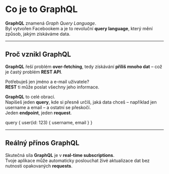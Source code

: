 # Co je to GraphQL

**GraphQL** znamená *Graph Query Language*.  
Byl vytvořen Facebookem a je to revoluční **query language**, který mění způsob, jakým získáváme data.

---

## Proč vznikl GraphQL

**GraphQL** řeší problém **over-fetching**, tedy získávání **příliš mnoho dat** – což je častý problém **REST API**.  

Potřebuješ jen jméno a e-mail uživatele?  
**REST** ti může poslat všechny jeho informace.  

**GraphQL** to celé obrací.  
Napíšeš jeden **query**, kde si přesně určíš, jaká data chceš – například jen username a email – a ostatní se přeskočí.  
Jeden **endpoint**, jeden **request**.

query {
    user(id: 123) {
        username,
        email
    }
}

---

## Reálný přínos GraphQL

Skutečná síla **GraphQL** je v **real-time subscriptions**.  
Tvoje aplikace může automaticky poslouchat živé aktualizace dat bez nutnosti opakovaných **requests**.